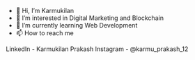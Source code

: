 - 👋 Hi, I’m Karmukilan 
- 👀 I’m interested in Digital Marketing and Blockchain
- 🌱 I’m currently learning Web Development 
- 📫 How to reach me 

LinkedIn - Karmukilan Prakash
Instagram - @karmu_prakash_12

<!---
karmukilan-12/karmukilan-12 is a ✨ special ✨ repository because its `README.md` (this file) appears on your GitHub profile.
You can click the Preview link to take a look at your changes.
--->
